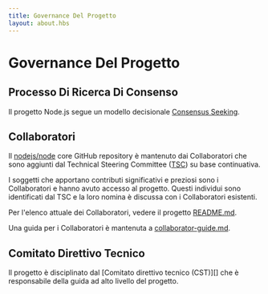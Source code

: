 ```yaml
---
title: Governance Del Progetto
layout: about.hbs
---
```


# Governance Del Progetto

## Processo Di Ricerca Di Consenso

Il progetto Node.js segue un modello decisionale [Consensus Seeking][].

## Collaboratori

Il [nodejs/node][] core GitHub repository è mantenuto dai Collaboratori
che sono aggiunti dal Technical Steering Committee ([TSC][]) su base continuativa.

I soggetti che apportano contributi significativi e preziosi sono i Collaboratori
e hanno avuto accesso al progetto. Questi individui sono identificati dal TSC
e la loro nomina è discussa con i Collaboratori esistenti.

Per l'elenco attuale dei Collaboratori, vedere il progetto [README.md][].

Una guida per i Collaboratori è mantenuta a [collaborator-guide.md][].

## Comitato Direttivo Tecnico

Il progetto è disciplinato dal \[Comitato direttivo tecnico (CST)]\[]
che è responsabile della guida ad alto livello del progetto.

[consensus seeking]: https://en.wikipedia.org/wiki/Consensus-seeking_decision-making

[readme.md]: https://github.com/nodejs/node/blob/main/README.md#current-project-team-members

[tsc]: https://github.com/nodejs/TSC

[technical steering committee (tsc)]: https://github.com/nodejs/TSC/blob/main/TSC-Charter.md

[collaborator-guide.md]: https://github.com/nodejs/node/blob/main/doc/contributing/collaborator-guide.md

[nodejs/node]: https://github.com/nodejs/node

